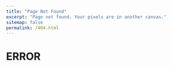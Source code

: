 ```yaml
---
title: "Page Not Found"
excerpt: "Page not found. Your pixels are in another canvas."
sitemap: false
permalink: /404.html
---
```


# ERROR